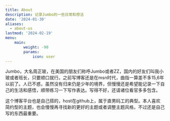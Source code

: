 ```yaml
---
title: About
description: 记录Jumbo的一些日常和想法
date: '2024-01-30'
aliases:
  - about-us
lastmod: '2024-02-19'
menu:
    main: 
        weight: -90
        params:
            icon: user
---
```


Jumbo，大名周正玻，在美国的朋友们称呼Jumbo或者ZZ，国内的好友们叫我小玻或者班长，只要顺口就行。之前写博客还是在msn时代，曲指一算差不多15,6年以前了。人已不惑，虽然没有归来仍是少年的境界，但慢慢还是希望能记录一下自己的生活和感悟，顺带练习一下写作表达。写得不好，还请诸位看官多多包含。

这个博客平台也是自己搭的，host在github上，属于直男码工的典型。本人喜欢简约型的主题，也会慢慢再寻找新的更好的主题或者调整主题风格，不过还是自己写的东西最重要。
